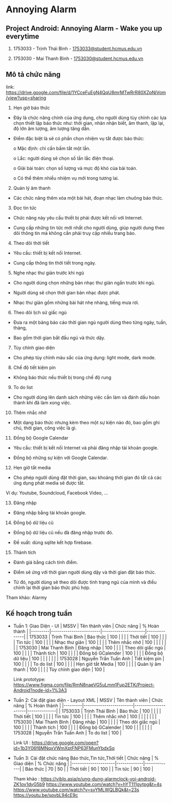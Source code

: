 # Annoying Alarm
## Project Android: Annoying Alarm - Wake you up everytime

1.  1753033 - Trịnh Thái Bình - 1753033@student.hcmus.edu.vn

2.  1753030 - Mai Thanh Bình - 1753030@student.hcmus.edu.vn


## Mô tả chức năng
link: https://drive.google.com/file/d/1YCceFuEgN4QqU8mrMTwRrR80XZpNjVom/view?usp=sharing

1. Hẹn giờ báo thức

* Đây là chức năng chính của ứng dụng, cho người dùng tùy chỉnh các lựa chọn
thiết lập báo thức như: thời gian, nhãn nhận biết, âm thanh, lặp lại, độ lớn âm
lượng, âm lượng tăng dần.

* Điểm đặc biệt là sẽ có phần chọn nhiệm vụ tắt được báo thức:

  o Mặc định: chỉ cần bấm tắt một lần.

  o Lắc: người dùng sẽ chọn số lần lắc điện thoại.

  o Giải bài toán: chọn số lượng và mực độ khó của bài toán.

  o Có thể thêm nhiều nhiệm vụ mới trong tương lai.

2. Quản lý âm thanh

* Các chức năng thêm xóa một bài hát, đoạn nhạc làm chuông báo thức.

3. Đọc tin tức

* Chức năng này yêu cầu thiết bị phải được kết nối với Internet.

* Cung cấp những tin tức mới nhất cho người dùng, giúp người dung theo dõi
thông tin mà không cần phải truy cập nhiều trang báo.

4. Theo dõi thời tiết

* Yêu cầu: thiết bị kết nối Internet.

* Cung cấp thông tin thời tiết trong ngày.

5. Nghe nhạc thư giản trước khi ngủ

* Cho người dùng chọn những bản nhạc thư giản ngắn trước khi ngủ.

* Người dùng sẽ chọn thời gian bản nhạc được phát.

* Nhạc thư giản gồm những bài hát nhẹ nhàng, tiếng mưa rơi.

6. Theo dõi lịch sử giấc ngủ

* Đưa ra một bảng báo cáo thời gian ngủ người dùng theo từng ngày, tuần, tháng,

* Bao gồm thời gian bắt đầu ngủ và thức dậy.

7. Tùy chỉnh giao diện

* Cho phép tùy chỉnh màu sắc của ứng dụng: light mode, dark mode.

8. Chế độ tiết kiệm pin

* Không báo thức nếu thiết bị trong chế độ rung

9. To do list

* Cho người dùng lên danh sách những việc cần làm và đánh dấu hoàn thành khi
đã làm xong việc.

10. Thêm nhắc nhở

* Một dạng báo thức nhưng kèm theo một sự kiện nào đó, bao gồm ghi chú, thời
gian, công việc là gì.

11. Đồng bộ Google Calendar

* Yêu cầu: thiết bị kết nối Internet và phải đăng nhập tài khoản google.

* Đồng bộ những sự kiện với Google Calendar.

12. Hẹn giờ tắt media

* Cho phép người dùng đặt thời gian, sau khoảng thời gian đó tất cả các ứng dụng
phát media sẽ được tắt.

Ví dụ: Youtube, Soundcloud, Facebook Video, ...

13. Đăng nhập

* Đăng nhập bằng tài khoản google.

14. Đồng bộ dữ liệu cũ

* Đồng bộ dữ liệu cũ nếu đã đăng nhập trước đó.

* Đề xuất: dùng sqlite kết hợp firebase.

15. Thành tích

* Đánh giá bằng cách tính điểm.

* Điểm sẽ ứng với thời gian người dùng dậy và thời gian đặt báo thức.

* Từ đó, người dùng sẽ theo dõi được tình trạng ngủ của mình và điều chỉnh lại
thời gian báo thức phù hợp.

Tham khảo: Alarmy

## Kế hoạch trong tuần
* Tuần 1: Giao Diện - UI
  | MSSV    | Tên thành viên         | Chức năng           | % Hoàn thành |
  |---------|------------------------|---------------------|--------------|
  | 1753033 |   Trịnh Thái Bình      | Báo thức            |     100      |
  |         |                        | Thời tiết           |     100      |
  |         |                        | Tin tức             |     100      |
  |         |                        | Nhạc thư giãn       |     100      |
  |         |                        | Thêm nhắc nhở       |     100      |
  |         |                        |                     |              |
  | 1753030 |   Mai Thanh Bình       | Đăng nhập           |     100      |
  |         |                        | Theo dõi giấc ngủ   |     100      |
  |         |                        | Thành tích          |     100      |
  |         |                        | Đồng bộ GCalender   |     100      |
  |         |                        | Đồng bộ dữ liệu     |     100      |
  |         |                        |                     |              |
  | 1753028 |   Nguyễn Trần Tuấn Anh | Tiết kiệm pin       |     100      |
  |         |                        | To do list          |     100      |
  |         |                        | Hẹn giờ tắt Media   |     100      |
  |         |                        | Quản lý âm thanh    |     100      |
  |         |                        | Tùy chỉnh giao diện |     100      |
  
  Link prototype: https://www.figma.com/file/RmN8naeVG5uLmm1Fup2ETK/Project-Android?node-id=1%3A3

* Tuần 2: Cài đặt giao diện - Layout XML
  | MSSV    | Tên thành viên         | Chức năng           | % Hoàn thành |
  |---------|------------------------|---------------------|--------------|
  | 1753033 |   Trịnh Thái Bình      | Báo thức            |     100      |
  |         |                        | Thời tiết           |     100      |
  |         |                        | Tin tức             |     100      |
  |         |                        | Thêm nhắc nhở       |     100      |
  |         |                        |                     |              |
  | 1753030 |   Mai Thanh Bình       | Đăng nhập           |     100      |
  |         |                        | Theo dõi giấc ngủ   |     100      |
  |         |                        | Thành tích          |     100      |
  |         |                        | Đồng bộ GCalender   |     100      |
  |         |                        |                     |              |
  | 1753028 |   Nguyễn Trần Tuấn Anh | To do list          |     100      |

  Link UI : https://drive.google.com/open?id=1b3Y06f8MNqxVWmXptFNP63FMunYbdxSq
* Tuần 3: Cài đặt chức năng Báo thức,Tin tức,Thời tiết
  | Chức năng           | % Giao diện | % Chức năng |
  |---------------------|-------------|-------------|
  | Báo thức            |      70     |      50     |
  | Thời tiết           |      90     |     100     |
  | Tin tức             |      90     |     100     |
  
  Tham khảo : 
  https://viblo.asia/p/ung-dung-alarmclock-voi-android-ZK1ov1dyG5b9
  https://www.youtube.com/watch?v=hYT111gytpg&t=4s
  https://www.youtube.com/watch?v=syYMLWQLBQk&t=23s
  https://youtu.be/spvbL94cE9c
 
